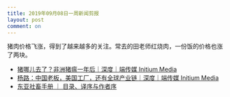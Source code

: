 ```yaml
---
title: 2019年09月08日一周新闻剪报
layout: post
comment: on
---
```


猪肉价格飞涨，得到了越来越多的关注。常去的田老师红烧肉，一份饭的价格也涨了两块。
<!--excerpt-->

* [猪哪儿去了？非洲猪瘟一年后｜深度｜端传媒 Initium Media](https://theinitium.com/article/20190911-mainland-swinefever-one-year/)
* [杨路：中国老板，美国工厂，还有全球产业链｜深度｜端传媒 Initium Media](https://theinitium.com/article/20190911-opinion-america-factory-global-industry-chain/)
* [东亚社畜手册 ｜ 目录、译序与作者序](https://www.douban.com/note/734323699/)